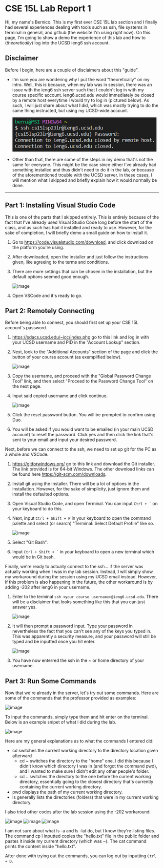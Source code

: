 # CSE 15L Lab Report 1

Hi, my name's Bernico. This is my first ever CSE 15L lab section and I finally had several experiences dealing with tools such as ssh, file systems in terminal in general, and github (the website I'm using right now). On this page, I'm going to show a demo the experience of this lab and how to (_theoretically_) log into the UCSD ieng6 ssh account.

## Disclaimer

Before I begin, here are a couple of disclaimers about this "guide".
- I'm sure you are wondering why I put the word "theoretically" on my intro. Well, this is because, when my lab was in session, there was an issue with the ieng6 ssh server such that I couldn't log in with my course specific account. ieng6.ucsd.edu would immediately be closed by a remote host everytime I would try to log in (pictured below). As such, I will just share about what **I** did, which was mostly trying to do the same thing instructed, but using my UCSD-wide account.

  ![Image](image.png)
  
- Other than that, there are some of the steps in my demo that's not the same for everyone. This might be the case since either I've already had something installed and thus didn't need to do it in the lab, or because of the aforementioned trouble with the UCSD server. In these cases, I will mention what I skipped and briefly explain how it would normally be done.

---

## Part 1: Installing Visual Studio Code

This is one of the parts that I skipped entirely. This is entirely because of the fact that I've already used Visual Studio Code long before the start of the class, and as such has had it installed and ready to use. However, for the sake of completion, I will briefly demo a small guide on how to install it.
1. Go to https://code.visualstudio.com/download, and click download on the platform you're using.
2. After downloaded, open the installer and just follow the instructions given, like agreeing to the terms and conditions.
3. There are more settings that can be chosen in the installation, but the default options seemed good enough.

    ![image](https://user-images.githubusercontent.com/108056736/230704835-2f7ee270-5e8b-4bff-8da3-33bd094762f3.png)
  
5. Open VSCode and it's ready to go.

## Part 2: Remotely Connecting

Before being able to connect, you should first set up your CSE 15L account's password.
1. https://sdacs.ucsd.edu/~icc/index.php go to this link and log in with your UCSD username and PID in the "Account Lookup" section.
2. Next, look to the "Additional Accounts" section of the page and click the button of your course account (as exemplified below).

   ![image](https://user-images.githubusercontent.com/108056736/230704977-3bb95f46-7de3-41fc-a329-93b0f1c0fdf2.png)
  
3. Copy the username, and proceed with the "Global Password Change Tool" link, and then select "Proceed to the Password Change Tool" on the next page.
4. Input said copied username and click continue.
  
   ![image](https://user-images.githubusercontent.com/108056736/230705076-607855c5-e0a6-43d9-b576-7057d20602e7.png)
  
6. Click the reset password button. You will be prompted to confirm using Duo.
7. You will be asked if you would want to be emailed (in your main UCSD account) to reset the password. Click yes and then click the link that's sent to your email and input your desired password.

Next, before we can connect to the ssh, we need to set up git for the PC as a whole and VSCode.
1. https://gitforwindows.org/ go to this link and download the Git installer. The link provided is for 64-bit Windows. The other download links can be found here https://git-scm.com/downloads.
2. Install git using the installer. There will be a lot of options in the installation. However, for the sake of simplicity, just ignore them and install the defaulted options.
3. Open Visual Studio Code, and open Terminal. You can input `` Ctrl + ` `` on your keyboard to do this.
4. Next, input `Ctrl + Shift + P` in your keyboard to open the command palette and select (or search) "Terminal: Select Default Profile" like so.

   ![image](https://user-images.githubusercontent.com/108056736/230705544-af97f19d-1a3c-4845-9eba-d5dbc46e6744.png)
  
5. Select "Git Bash".
6. Input `` Ctrl + Shift + ` `` in your keyboard to open a new terminal which would be in Git bash.

Finally, we're ready to actually connect to the ssh... if the server was actually working when I was in my lab session. Instead, I will simply show my workaround during the session using my UCSD email instead. However, if this problem is also happening in the future, the other workaround is by adding -202 after ieng6 in your username.
1. Enter to the terminal `ssh <your course username>@ieng6.ucsd.edu`. There will be a disclaimer that looks something like this that you can just answer yes.
  
    ![image](https://user-images.githubusercontent.com/108056736/230706291-930a9c4f-b058-4c83-aa30-2d28d152c744.png)
  
2. It will then prompt a password input. Type your password in nevertheless the fact that you can't see any of the keys you typed in. This was apparently a security measure, and your password will still be typed and be inputted once you hit enter.
  
    ![image](https://user-images.githubusercontent.com/108056736/230706730-50e2baf0-8f72-4321-8ef5-63d2a6819530.png)
  
3. You have now enterred the ssh in the ~ or home directory of your username.

## Part 3: Run Some Commands

Now that we're already in the server, let's try out some commands.
Here are some of the commands that the professor provided as examples:

![image](https://user-images.githubusercontent.com/108056736/230707208-51e84a21-6357-4152-abc2-69ec715c15c7.png)

To input the commands, simply type them and hit enter on the terminal. Below is an example snipet of what I did during the lab.

![image](https://user-images.githubusercontent.com/108056736/230707550-7c636f14-0fbf-4f84-ae78-9612e929cf16.png)

Here are my general explanations as to what the commands I entered did:
- cd switches the current working directory to the directory location given afterward
  - cd ~ switches the directory to the "home" one. I did this because I didn't know which directory I was in (and forgot the command pwd), and I wanted to make sure I didn't edit any other people's folder.
  - cd .. switches the directory to the one before the current working directory, essentially going to the closest directory that's currently containing the current working directory.
- pwd displays the path of my current working directory.
- ls generally lists the directories (folders) that were in my current working directory.

I also tried other codes after the lab session using the -202 workaround.

![image](https://user-images.githubusercontent.com/108056736/230708475-1c03b9e7-73ed-42e4-9574-e76906df7822.png)
![image](https://user-images.githubusercontent.com/108056736/230708508-3499acf6-2000-42ac-bfd0-9d71c01d68f1.png)
![image](https://user-images.githubusercontent.com/108056736/230708659-ecaa45f6-8eb8-49db-be38-bb4db70429a4.png)

I am not sure about what ls -a and ls -lat do, but I know they're listing files. The command cp I inputted copies the "hello.txt" file in the public folder and pastes it inside my current directory (which was ~). The cat command prints the content inside "hello.txt".

After done with trying out the commands, you can log out by inputting `Ctrl + D`.
